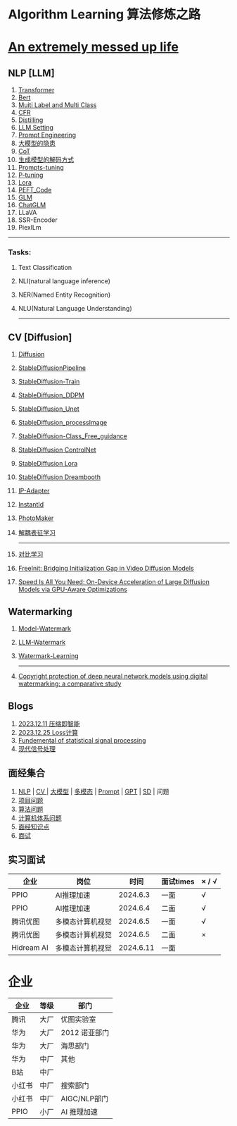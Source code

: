# Algorithm Learning 算法修炼之路
# [An extremely messed up life](https://github.com/Hlufies/Algorithm_Learning/blob/main/An%20extremely%20messed%20up%20life.md)
## NLP [LLM]
1. [Transformer](https://github.com/Hlufies/Algorithm_Learning/blob/main/Code/Transformer)
1. [Bert](https://github.com/Hlufies/Algorithm_Learning/blob/main/NLP/Bert.md)
2. [Muiti Label and Multi Class](https://github.com/Hlufies/Algorithm_Learning/blob/main/NLP/Multi%20label%20and%20Multi%20class.md)
3. [CFR]()
4. [Distilling](https://github.com/Hlufies/Algorithm_Learning/blob/main/NLP/Distillation.md)
5. [LLM Setting]()
6. [Prompt Engineering](https://github.com/Hlufies/Algorithm_Learning/blob/main/Prompt%20Engineering.md)
7. [大模型的隐患](https://github.com/Hlufies/Algorithm_Learning/blob/main/NLP/%E5%A4%A7%E6%A8%A1%E5%9E%8B%E7%9A%84%E9%9A%90%E6%82%A3.md)
8. [CoT](https://github.com/Hlufies/Algorithm_Learning/blob/main/NLP/CoT.md)
10. [生成模型的解码方式](https://github.com/Hlufies/Algorithm_Learning/blob/main/NLP/%E7%94%9F%E6%88%90%E6%A8%A1%E5%9E%8B%E7%9A%84%E8%A7%A3%E7%A0%81%E6%96%B9%E5%BC%8F.md)
11. [Prompts-tuning](https://github.com/Hlufies/Algorithm_Learning/blob/main/NLP/Prompts-tuning.md)
12. [P-tuning](https://github.com/Hlufies/Algorithm_Learning/blob/main/NLP/P-tuning.md)
13. [Lora](https://github.com/Hlufies/Algorithm_Learning/blob/main/NLP/Lora.md)
15. [PEFT_Code]()
16. [GLM](https://github.com/Hlufies/Algorithm_Learning/blob/main/NLP/GLM.md)
17. [ChatGLM]()
18. LLaVA
19. SSR-Encoder
20. PiexlLm
    
   ------------------------------------------------------------------------------------------------------

### Tasks:
1. Text Classification 
2. NLI(natural language inference)
3. NER(Named Entity Recognition)
4. NLU(Natural Language Understanding)
   
   ------------------------------------------------------------------------------------------------------

## CV [Diffusion]
1. [Diffusion](https://arxiv.org/abs/2006.11239)
2. [StableDiffusionPipeline](https://github.com/Hlufies/Algorithm_Learning/blob/main/CV/StableDiffusionPipeline.md)
3. [StableDiffusion-Train](https://github.com/Hlufies/Algorithm_Learning/blob/main/CV/StableDiffusion-Train.md)
4. [StableDiffusion_DDPM](https://github.com/Hlufies/Algorithm_Learning/blob/main/CV/StableDiffusion_DDPM.md)
5. [StableDiffusion_Unet]()
6. [StableDiffusion_processImage](https://github.com/Hlufies/Algorithm_Learning/blob/main/CV/StableDifffusion_processImage.md)
7. [StableDiffusion-Class_Free_guidance]()
8. [StableDiffusion ControlNet]()
9. [StableDiffusion Lora]()
10. [StableDiffusion Dreambooth]()
11. [IP-Adapter]()
12. [InstantId]()
13. [PhotoMaker]()
14. [解耦表征学习]()
    
    -------------------------------------------------------------------------------------------------------
   
1. [对比学习](https://github.com/Hlufies/Algorithm_Learning/blob/main/CV/%E5%AF%B9%E6%AF%94%E5%AD%A6%E4%B9%A0.md)
2. [FreeInit: Bridging Initialization Gap in Video Diffusion Models](https://github.com/Hlufies/Algorithm_Learning/blob/main/CV/FreeInit%3A%20Bridging%20Initialization%20Gap%20in%20Video%20Diffusion%20Models.md)
3. [Speed Is All You Need: On-Device Acceleration of Large Diffusion Models via GPU-Aware Optimizations](https://github.com/Hlufies/Algorithm_Learning/blob/main/CV/Speed%20Is%20All%20You%20Need.md)
   
## Watermarking
1. [Model-Watermark](https://github.com/Hlufies/Model-Watermark.git)
2. [LLM-Watermark](https://github.com/zhaojunGUO/Awesome-LLM-Watermark.git)
3. [Watermark-Learning](https://github.com/20110240069/Watermark-Learning-Resources.git)

   ------------------------------------------------------------------------------------------------------
1. [Copyright protection of deep neural network models using digital watermarking: a comparative study]()

## Blogs
1. [2023.12.11 压缩即智能](https://github.com/Hlufies/Algorithm_Learning/blob/main/Blogs/%E5%8E%8B%E7%BC%A9%E5%8D%B3%E6%99%BA%E8%83%BD%202023.12.11.md)
2. [2023.12.25 Loss计算]()
3. [Fundemental of statistical signal processing]()
4. [现代信号处理]()

## 面经集合
1. [NLP](https://github.com/Hlufies/Algorithm_Learning/tree/main) | [CV ]() | [大模型]() | [多模态]() | [Prompt](https://github.com/Hlufies/Algorithm_Learning/blob/main/Prompt%20Engineering.md) | [GPT]() | [SD](https://github.com/Hlufies/Algorithm_Learning/blob/main/SD.md) | 问题
2. [项目问题]()
3. [算法问题](https://github.com/Hlufies/Algorithm_Learning/blob/main/%E7%AE%97%E6%B3%95/%E7%AE%97%E6%B3%95%E9%97%AE%E9%A2%98.md)
4. [计算机体系问题](https://github.com/Hlufies/Algorithm_Learning/blob/main/%E8%AE%A1%E7%AE%97%E6%9C%BA%E4%BD%93%E7%B3%BB%E9%97%AE%E9%A2%98/Learning.md)
5. [面经知识点](https://github.com/Hlufies/Algorithm_Learning/blob/main/%E9%9D%A2%E7%BB%8F/%E9%9D%A2%E7%BB%8F.md)
6. [面试](https://github.com/Hlufies/Algorithm_Learning/blob/main/%E9%9D%A2%E8%AF%95/%E9%9D%A2%E8%AF%95%E5%AE%9E%E6%88%98.md)
## 实习面试
| 企业 | 岗位|时间 |面试times | × / √ |
|-----|-----|----------|-------|---|
|PPIO|AI推理加速|2024.6.3|一面|√|
|PPIO|AI推理加速|2024.6.4|二面|√|
|腾讯优图|多模态计算机视觉|2024.6.5|一面|√|
|腾讯优图|多模态计算机视觉|2024.6.5|二面|×|
|Hidream AI|多模态计算机视觉|2024.6.11|一面||


# 企业
| 企业 | 等级 |部门 |
|-----|-----|----------|
|腾讯|大厂| 优图实验室| |
|华为|大厂|2012 诺亚部门|
|华为|大厂|海思部门|
|华为|中厂|其他|
|B站|中厂| |
|小红书|中厂|搜索部门|
|小红书|中厂|AIGC/NLP部门|
|PPIO|小厂|AI 推理加速|






